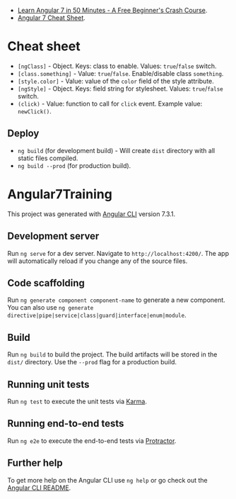 - [Learn Angular 7 in 50 Minutes - A Free Beginner's Crash Course](https://youtu.be/5wtnKulcquA?t=1872).
- [Angular 7 Cheat Sheet](https://angular.io/guide/cheatsheet).

# Cheat sheet

- `[ngClass]` - Object. Keys: class to enable. Values: `true`/`false` switch.
- `[class.something]` - Value: `true`/`false`. Enable/disable class `something`.
- `[style.color]` - Value: value of the `color` field of the style attribute.
- `[ngStyle]` - Object. Keys: field string for stylesheet. Values: `true`/`false` switch.
- `(click)` - Value: function to call for `click` event. Example value: `newClick()`.

## Deploy
- `ng build` (for development build) - Will create `dist` directory with all static files compiled.
- `ng build --prod` (for production build).

# Angular7Training

This project was generated with [Angular CLI](https://github.com/angular/angular-cli) version 7.3.1.

## Development server

Run `ng serve` for a dev server. Navigate to `http://localhost:4200/`. The app will automatically reload if you change any of the source files.

## Code scaffolding

Run `ng generate component component-name` to generate a new component. You can also use `ng generate directive|pipe|service|class|guard|interface|enum|module`.

## Build

Run `ng build` to build the project. The build artifacts will be stored in the `dist/` directory. Use the `--prod` flag for a production build.

## Running unit tests

Run `ng test` to execute the unit tests via [Karma](https://karma-runner.github.io).

## Running end-to-end tests

Run `ng e2e` to execute the end-to-end tests via [Protractor](http://www.protractortest.org/).

## Further help

To get more help on the Angular CLI use `ng help` or go check out the [Angular CLI README](https://github.com/angular/angular-cli/blob/master/README.md).
